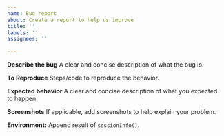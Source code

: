 ```yaml
---
name: Bug report
about: Create a report to help us improve
title: ''
labels: ''
assignees: ''

---
```


**Describe the bug**
A clear and concise description of what the bug is.

**To Reproduce**
Steps/code to reproduce the behavior.

**Expected behavior**
A clear and concise description of what you expected to happen.

**Screenshots**
If applicable, add screenshots to help explain your problem.

**Environment:**
Append result of `sessionInfo()`.
